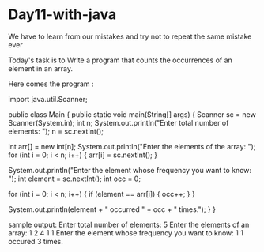 # Day11-with-java
We have to learn from our mistakes and try not to repeat the same mistake ever

Today's  task is to Write a program that counts the occurrences of an element in an array.

Here comes the program :

import java.util.Scanner;

public class Main {
 public static void main(String[] args) {
 Scanner sc = new Scanner(System.in);
 int n;
 System.out.println("Enter total number of elements: ");
 n = sc.nextInt(); 

 int arr[] = new int[n];
 System.out.println("Enter the elements of the array: ");
 for (int i = 0; i < n; i++) {
 arr[i] = sc.nextInt(); 
 }

 System.out.println("Enter the element whose frequency you want to know: ");
 int element = sc.nextInt();
 int occ = 0; 

 
 for (int i = 0; i < n; i++) {
 if (element == arr[i]) {
 occ++;
 }
 }

 System.out.println(element + " occurred " + occ + " times.");
 }
}


sample output: 
Enter total number of elements: 5
Enter the elements of an array: 1 2 4 1 1
Enter the element whose frequency you want to know: 1
1 occured 3 times.




